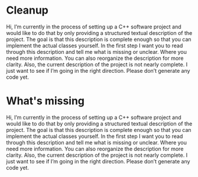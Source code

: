 # Cleanup
Hi, I’m currently in the process of setting up a C++ software project and would like to do that by only providing a structured textual description of the project. The goal is that this description is complete enough so that you can implement the actual classes yourself. In the first step I want you to read through this description and tell me what is missing or unclear. Where you need more information. You can also reorganize the description for more clarity. Also, the current description of the project is not nearly complete. I just want to see if I’m going in the right direction. Please don’t generate any code yet.

# What's missing
Hi, I’m currently in the process of setting up a C++ software project and would like to do that by only providing a structured textual description of the project. The goal is that this description is complete enough so that you can implement the actual classes yourself. In the first step I want you to read through this description and tell me what is missing or unclear. Where you need more information. You can also reorganize the description for more clarity. Also, the current description of the project is not nearly complete. I just want to see if I’m going in the right direction. Please don’t generate any code yet.